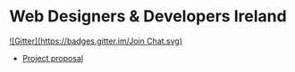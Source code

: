 # Web Designers & Developers Ireland
[![Gitter](https://badges.gitter.im/Join Chat.svg)](https://gitter.im/wddi/website?utm_source=badge&utm_medium=badge&utm_campaign=pr-badge&utm_content=badge)

- [Project proposal](https://github.com/wddi/website/blob/docs/project-proposal.md)
